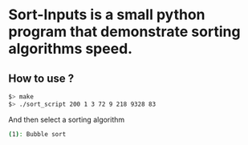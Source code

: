 # Sort-Inputs is a small python program that demonstrate sorting algorithms speed.

## How to use ?
``` bash
$> make
$> ./sort_script 200 1 3 72 9 218 9328 83
```
And then select a sorting algorithm
``` bash
(1): Bubble sort
```
